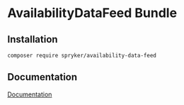 # AvailabilityDataFeed Bundle

## Installation

```
composer require spryker/availability-data-feed
```

## Documentation

[Documentation](http://spryker.github.io)
